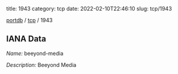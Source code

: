 title: 1943
category: tcp
date: 2022-02-10T22:46:10
slug: tcp/1943

[portdb](/) / [tcp](/category/tcp.html) / 1943


## IANA Data

_Name:_ beeyond-media

_Description:_ Beeyond Media

